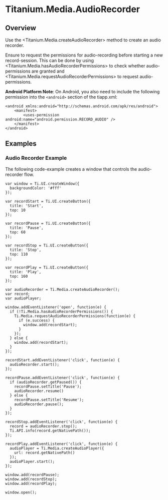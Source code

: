 # Titanium.Media.AudioRecorder

<ProxySummary/>

## Overview

Use the <Titanium.Media.createAudioRecorder> method to create an audio recorder.

Ensure to request the permissions for audio-recording before starting a new record-session.
This can be done by using <Titanium.Media.hasAudioRecorderPermissions> to check whether
audio-permissions are granted and <Titanium.Media.requestAudioRecorderPermissions> to 
request audio-permissions. 

**Android Platform Note**: On Android, you also need to include the following permission
into the `<android>` section of the tiapp.xml:

    <android xmlns:android="http://schemas.android.com/apk/res/android">
        <manifest>
            <uses-permission android:name="android.permission.RECORD_AUDIO" />
        </manifest>
    </android>

## Examples

### Audio Recorder Example

The following code-example creates a window that controls the audio-recorder flow.

    var window = Ti.UI.createWindow({
      backgroundColor: '#fff'
    });
    
    var recordStart = Ti.UI.createButton({
      title: 'Start',
      top: 10
    });
    
    var recordPause = Ti.UI.createButton({
      title: 'Pause',
      top: 60
    });
    
    var recordStop = Ti.UI.createButton({
      title: 'Stop',
      top: 110
    });
    
    var recordPlay = Ti.UI.createButton({
      title: 'Play',
      top: 160
    });
    
    var audioRecorder = Ti.Media.createAudioRecorder();
    var record;
    var audioPlayer;

    window.addEventListener('open', function(e) {
      if (!Ti.Media.hasAudioRecorderPermissions()) {
        Ti.Media.requestAudioRecorderPermissions(function(e) {
          if (e.success) {
            window.add(recordStart);
          }
        });
      } else {
        window.add(recordStart);
      }
    });

    recordStart.addEventListener('click', function(e) {
      audioRecorder.start();
    });

    recordPause.addEventListener('click', function(e) {
      if (audioRecorder.getPaused()) {
        recordPause.setTitle('Pause');
        audioRecorder.resume()
      } else {
        recordPause.setTitle('Resume');
        audioRecorder.pause();
      }
    });

    recordStop.addEventListener('click', function(e) {
      record = audioRecorder.stop();
      Ti.API.info(record.getNativePath());
    });

    recordPlay.addEventListener('click', function(e) {
      audioPlayer = Ti.Media.createAudioPlayer({
        url: record.getNativePath()
      });
      audioPlayer.start();
    });

    window.add(recordPause);
    window.add(recordStop);
    window.add(recordPlay);

    window.open();

<ApiDocs/>
